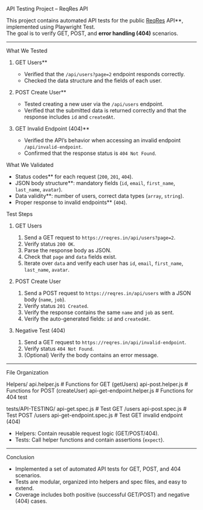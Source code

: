 API Testing Project – ReqRes API

This project contains automated API tests for the public [ReqRes](https://reqres.in) API**, implemented using Playwright Test.  
The goal is to verify GET, POST, and **error handling (404)** scenarios.

---

What We Tested

1. GET Users**
   - Verified that the `/api/users?page=2` endpoint responds correctly.
   - Checked the data structure and the fields of each user.

2. POST Create User**
   - Tested creating a new user via the `/api/users` endpoint.
   - Verified that the submitted data is returned correctly and that the response includes `id` and `createdAt`.

3. GET Invalid Endpoint (404)**
   - Verified the API’s behavior when accessing an invalid endpoint `/api/invalid-endpoint`.
   - Confirmed that the response status is `404 Not Found`.



 What We Validated

- Status codes** for each request (`200`, `201`, `404`).  
- JSON body structure**: mandatory fields (`id`, `email`, `first_name`, `last_name`, `avatar`).  
- Data validity**: number of users, correct data types (`array`, `string`).  
- Proper response to invalid endpoints** (`404`).  


 Test Steps

1. GET Users
   1. Send a GET request to `https://reqres.in/api/users?page=2`.
   2. Verify status `200 OK`.
   3. Parse the response body as JSON.
   4. Check that `page` and `data` fields exist.
   5. Iterate over `data` and verify each user has `id`, `email`, `first_name`, `last_name`, `avatar`.

2. POST Create User
   1. Send a POST request to `https://reqres.in/api/users` with a JSON body (`name`, `job`).
   2. Verify status `201 Created`.
   3. Verify the response contains the same `name` and `job` as sent.
   4. Verify the auto-generated fields: `id` and `createdAt`.

3. Negative Test (404)
   1. Send a GET request to `https://reqres.in/api/invalid-endpoint`.
   2. Verify status `404 Not Found`.
   3. (Optional) Verify the body contains an error message.

---

 File Organization

Helpers/
api.helper.js # Functions for GET (getUsers)
api-post.helper.js # Functions for POST (createUser)
api-get-endpoint.helper.js # Functions for 404 test

tests/API-TESTING/
api-get.spec.js # Test GET /users
api-post.spec.js # Test POST /users
api-get-endpoint.spec.js # Test GET invalid endpoint (404)



- Helpers: Contain reusable request logic (GET/POST/404).  
- Tests: Call helper functions and contain assertions (`expect`).  

---

 Conclusion

- Implemented a set of automated API tests for GET, POST, and 404 scenarios.  
- Tests are modular, organized into helpers and spec files, and easy to extend.  
- Coverage includes both positive (successful GET/POST) and negative (404) cases.
